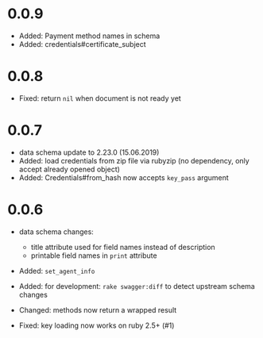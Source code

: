 # 0.0.9

- Added: Payment method names in schema
- Added: credentials#certificate_subject

# 0.0.8

- Fixed: return `nil` when document is not ready yet 

# 0.0.7

- data schema update to 2.23.0 (15.06.2019)
- Added: load credentials from zip file via rubyzip (no dependency, only accept already opened object)
- Added: Credentials#from_hash now accepts `key_pass` argument

# 0.0.6

- data schema changes:
  - title attribute used for field names instead of description
  - printable field names in `print` attribute

- Added: `set_agent_info`
- Added: for development: `rake swagger:diff` to detect upstream schema changes
- Changed: methods now return a wrapped result
- Fixed: key loading now works on ruby 2.5+ (#1)
